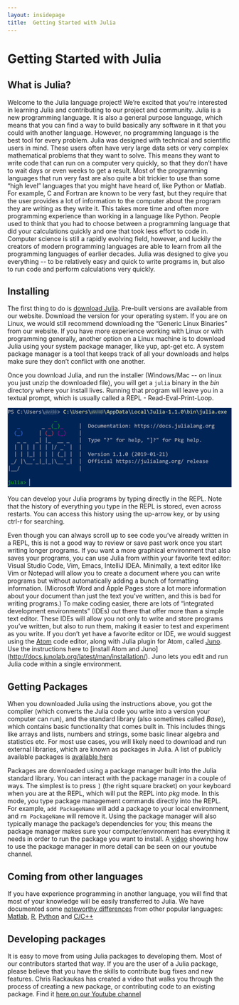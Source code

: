 ```yaml
---
layout: insidepage
title:  Getting Started with Julia
---
```


# Getting Started with Julia


## What is Julia?
 Welcome to the Julia language project! We’re excited that you’re interested in learning Julia and contributing to our project and community. Julia is a new programming language. It is also a general purpose language, which means that you can find a way to build basically any software in it that you could with another language. However, no programming language is the best tool for every problem. Julia was designed with technical and scientific users in mind. These users often have very large data sets or very complex mathematical problems that they want to solve. This means they want to write code that can run on a computer very quickly, so that they don’t have to wait days or even weeks to get a result. Most of the programming languages that run very fast are also quite a bit trickier to use than some “high level” languages that you might have heard of, like Python or Matlab. For example, C and Fortran are known to be very fast, but they require that the user provides a lot of information to the computer about the program they are writing as they write it. This takes more time and often more programming experience than working in a language like Python. People used to think that you had to choose between a programming language that did your calculations quickly and one that took less effort to code in. Computer science is still a rapidly evolving field, however, and luckily the creators of modern programming languages are able to learn from all the programming languages of earlier decades. Julia was designed to give you everything -- to be relatively easy and quick to write programs in, but also to run code and perform calculations very quickly.

## Installing

The first thing to do is [download Julia](https://julialang.org/downloads/). Pre-built versions are available from our website. Download the version for your operating system. If you are on Linux, we would still recommend downloading the “Generic Linux Binaries” from our website. If you have more experience working with Linux or with programming generally, another option on a Linux machine is to download Julia using your system package manager, like yup, apt-get etc. A system package manager is a tool that keeps track of all your downloads and helps make sure they don’t conflict with one another.

Once you download Julia, and run the installer (Windows/Mac -- on linux you just unzip the downloaded file), you will get a `julia` binary in the _bin_ directory where your install lives. Running that program will leave you in a textual prompt, which is usually called a REPL - Read-Eval-Print-Loop.

![Julia REPL](/images/julia-repl.png)

You can develop your Julia programs by typing directly in the REPL. Note that the history of everything you type in the REPL is stored, even across restarts. You can access this history using the up-arrow key, or by using ctrl-r for searching.

Even though you can always scroll up to see code you’ve already written in a REPL, this is not a good way to review or save past work once you start writing longer programs. If you want a more graphical environment that also saves your programs, you can use Julia from within your favorite text editor: Visual Studio Code, Vim, Emacs, IntelliJ IDEA. Minimally, a text editor like Vim or Notepad will allow you to create a document where you can write programs but without automatically adding a bunch of formatting information. (Microsoft Word and Apple Pages store a lot more information about your document than just the text you’ve written, and this is bad for writing programs.) To make coding easier, there are lots of “integrated development environments” (IDEs) out there that offer more than a simple text editor. These IDEs will allow you not only to write and store programs you’ve written, but also to run them, making it easier to test and experiment as you write. If you don’t yet have a favorite editor or IDE, we would suggest using the [Atom](https://atom.io/) code editor, along with Julia plugin for Atom, called [Juno](http://junolab.org/). Use the instructions here to [install Atom and Juno] (http://docs.junolab.org/latest/man/installation/). Juno  lets you edit and run Julia code within a single environment.

## Getting Packages
When you downloaded Julia using the instructions above, you got the compiler (which converts the Julia code you write into a version your computer can run), and the standard library (also sometimes called *Base*), which contains basic functionality that comes built in. This includes things like arrays and lists, numbers and strings,  some basic linear algebra and statistics etc. For most use cases, you will likely need to download and run external libraries, which are known as packages in Julia. A list of publicly available packages is [available here](https://pkg.julialang.org)

Packages are downloaded using a package manager built into the Julia standard library. You can interact with the package manager in a couple of ways. The simplest is to press `]` (the right square bracket) on your keyboard when you are at the REPL, which will put the REPL into _pkg_ mode. In this mode, you type package management commands directly into the REPL. For example, `add PackageName` will add a package to your local environment, and `rm PackageName` will remove it. Using the package manager will also typically manage the package’s dependencies for you; this means the package manager makes sure your computer/environment has everything it needs in order to run the package you want to install. A [video](https://www.youtube.com/watch?v=76KL8aSz0Sg) showing how to use the package manager in more detail can be seen on our youtube channel.

## Coming from other languages
If you have experience programming in another language, you will find that most of your knowledge will be easily transferred to Julia. We have documented some [noteworthy differences](https://docs.julialang.org/en/v1/manual/noteworthy-differences/) from other popular languages: [Matlab](https://docs.julialang.org/en/v1/manual/noteworthy-differences/#Noteworthy-differences-from-MATLAB-1), [R](https://docs.julialang.org/en/v1/manual/noteworthy-differences/#Noteworthy-differences-from-R-1), [Python](https://docs.julialang.org/en/v1/manual/noteworthy-differences/#Noteworthy-differences-from-Python-1) and [C/C++](https://docs.julialang.org/en/v1/manual/noteworthy-differences/#Noteworthy-differences-from-C/C-1)


## Developing packages
It is easy to move from using Julia packages to developing them. Most of our contributors started that way. If you are the user of a Julia package, please believe that you have the skills to contribute bug fixes and new features. Chris Rackaukas has created a video that walks you through the process of creating a new package, or contributing code to an existing package. Find it [here on our Youtube channel](https://www.youtube.com/watch?v=QVmU29rCjaA)
